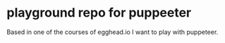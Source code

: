 # playground repo for puppeeter

Based in one of the courses of egghead.io I want to play with puppeteer. 


